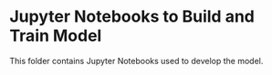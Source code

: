 # Jupyter Notebooks to Build and Train Model

This folder contains Jupyter Notebooks used to develop the model. 
